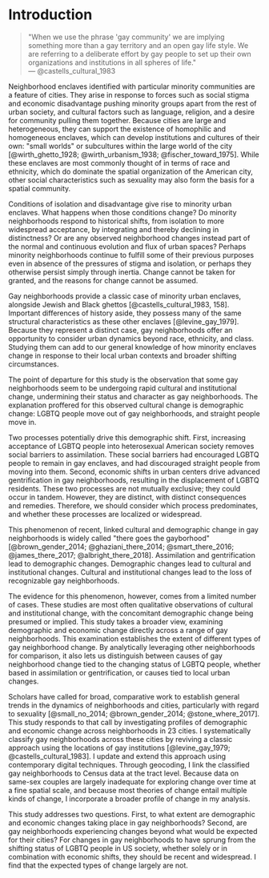 ---
---

# Introduction

> "When we use the phrase 'gay community' we are implying something more than a gay territory and an open gay life style. We are referring to a deliberate effort by gay people to set up their own organizations and institutions in all spheres of life."  
> — @castells_cultural_1983

Neighborhood enclaves identified with particular minority communities are a feature of cities. They arise in response to forces such as social stigma and economic disadvantage pushing minority groups apart from the rest of urban society, and cultural factors such as language, religion, and a desire for community pulling them together. Because cities are large and heterogeneous, they can support the existence of homophilic and homogeneous enclaves, which can develop institutions and cultures of their own: "small worlds" or subcultures within the large world of the city [@wirth_ghetto_1928; @wirth_urbanism_1938; @fischer_toward_1975]. While these enclaves are most commonly thought of in terms of race and ethnicity, which do dominate the spatial organization of the American city, other social characteristics such as sexuality may also form the basis for a spatial community.

Conditions of isolation and disadvantage give rise to minority urban enclaves. What happens when those conditions change? Do minority neighborhoods respond to historical shifts, from isolation to more widespread acceptance, by integrating and thereby declining in distinctness? Or are any observed neighborhood changes instead part of the normal and continuous evolution and flux of urban spaces? Perhaps minority neighborhoods continue to fulfill some of their previous purposes even in absence of the pressures of stigma and isolation, or perhaps they otherwise persist simply through inertia. Change cannot be taken for granted, and the reasons for change cannot be assumed.

Gay neighborhoods provide a classic case of minority urban enclaves, alongside Jewish and Black ghettos [@castells_cultural_1983, 158]. Important differences of history aside, they possess many of the same structural characteristics as these other enclaves [@levine_gay_1979]. Because they represent a distinct case, gay neighborhoods offer an opportunity to consider urban dynamics beyond race, ethnicity, and class. Studying them can add to our general knowledge of how minority enclaves change in response to their local urban contexts and broader shifting circumstances.

The point of departure for this study is the observation that some gay neighborhoods seem to be undergoing rapid cultural and institutional change, undermining their status and character as gay neighborhoods. The explanation proffered for this observed cultural change is demographic change: LGBTQ people move out of gay neighborhoods, and straight people move in.

Two processes potentially drive this demographic shift. First, increasing acceptance of LGBTQ people into heterosexual American society removes social barriers to assimilation. These social barriers had encouraged LGBTQ people to remain in gay enclaves, and had discouraged straight people from moving into them. Second, economic shifts in urban centers drive advanced gentrification in gay neighborhoods, resulting in the displacement of LGBTQ residents. These two processes are not mutually exclusive; they could occur in tandem. However, they are distinct, with distinct consequences and remedies. Therefore, we should consider which process predominates, and whether these processes are localized or widespread.

This phenomenon of recent, linked cultural and demographic change in gay neighborhoods is widely called "there goes the gayborhood" [@brown_gender_2014; @ghaziani_there_2014; @smart_there_2016; @james_there_2017; @albright_there_2018]. Assimilation and gentrification lead to demographic changes. Demographic changes lead to cultural and institutional changes. Cultural and institutional changes lead to the loss of recognizable gay neighborhoods.

The evidence for this phenomenon, however, comes from a limited number of cases. These studies are most often qualitative observations of cultural and institutional change, with the concomitant demographic change being presumed or implied. This study takes a broader view, examining demographic and economic change directly across a range of gay neighborhoods. This examination establishes the extent of different types of gay neighborhood change. By analytically leveraging other neighborhoods for comparison, it also lets us distinguish between causes of gay neighborhood change tied to the changing status of LGBTQ people, whether based in assimilation or gentrification, or causes tied to local urban changes.

Scholars have called for broad, comparative work to establish general trends in the dynamics of neighborhoods and cities, particularly with regard to sexuality [@small_no_2014; @brown_gender_2014; @stone_where_2017]. This study responds to that call by investigating profiles of demographic and economic change across neighborhoods in 23 cities. I systematically classify gay neighborhoods across these cities by reviving a classic approach using the locations of gay institutions [@levine_gay_1979; @castells_cultural_1983]. I update and extend this approach using contemporary digital techniques. Through geocoding, I link the classified gay neighborhoods to Census data at the tract level. Because data on same-sex couples are largely inadequate for exploring change over time at a fine spatial scale, and because most theories of change entail multiple kinds of change, I incorporate a broader profile of change in my analysis.

This study addresses two questions. First, to what extent are demographic and economic changes taking place in gay neighborhoods? Second, are gay neighborhoods experiencing changes beyond what would be expected for their cities? For changes in gay neighborhoods to have sprung from the shifting status of LGBTQ people in US society, whether solely or in combination with economic shifts, they should be recent and widespread. I find that the expected types of change largely are not.
